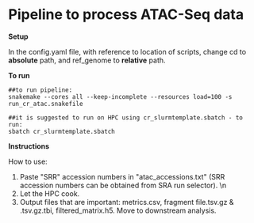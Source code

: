 # Pipeline to process ATAC-Seq data 

**Setup**

In the config.yaml file, with reference to location of scripts, change cd to **absolute** path, and ref_genome to **relative** path.

**To run**
```
##to run pipeline:
snakemake --cores all --keep-incomplete --resources load=100 -s run_cr_atac.snakefile

##it is suggested to run on HPC using cr_slurmtemplate.sbatch - to run:
sbatch cr_slurmtemplate.sbatch
```

**Instructions**

How to use:
1) Paste "SRR" accession numbers in "atac_accessions.txt" (SRR accession numbers can be obtained from SRA run selector). \n
2) Let the HPC cook.
3) Output files that are important: metrics.csv, fragment file.tsv.gz & .tsv.gz.tbi, filtered_matrix.h5. Move to downstream analysis.
